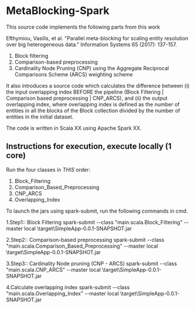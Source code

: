 # MetaBlocking-Spark
This source code implements the following parts from this work

Efthymiou, Vasilis, et al. "Parallel meta-blocking for scaling entity resolution over big heterogeneous data." Information Systems 65 (2017): 137-157.

1. Block filtering
2. Comparison-based preprocessing
3. Cardinality Node Pruning (CNP) using the Aggregate Reciprocal Comparisons Scheme (ARCS) weighting scheme

It also introduces a source code which calculates the difference between (i) the input overlapping index BEFORE the pipeline (Block Filtering | Comparison based preprocessing | CNP_ARCS), and (ii) the output overlapping index, where overlapping index is defined as the number of entities in all the blocks of the Block collection divided by the number of entities in the initial dataset.

The code is written in Scala XX using Apache Spark XX.  

## Instructions for execution, execute locally (1 core)

Run the four classes in *THIS* order: 
1) Block_Filtering
2) Comparison_Based_Preprocessing
3) CNP_ARCS
4) Overlapping_Index

To launch the jars using spark-submit, run the following commands in cmd.

1.Step1:: Block Filtering
spark-submit --class "main.scala.Block_Filtering" --master local <MetaBlocking-Spark-home>\target\SimpleApp-0.0.1-SNAPSHOT.jar                                                                                                                         

2.Step2:: Comparison-based preprocessing
spark-submit --class "main.scala.Comparison_Based_Preprocessing" --master local <MetaBlocking-Spark-home>\target\SimpleApp-0.0.1-SNAPSHOT.jar                                                                                                                         

3.Step3:: Cardinality Node pruning (CNP - ARCS)
spark-submit --class "main.scala.CNP_ARCS" --master local <MetaBlocking-Spark-home>\target\SimpleApp-0.0.1-SNAPSHOT.jar                                                                                                                         

4.Calculate overlapping index 
spark-submit --class "main.scala.Overlapping_Index" --master local <MetaBlocking-Spark-home>\target\SimpleApp-0.0.1-SNAPSHOT.jar 
